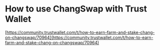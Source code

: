 # How to use ChangSwap with Trust Wallet

[https://community.trustwallet.com/t/how-to-earn-farm-and-stake-chang-on-changswap/70964](https://community.trustwallet.com/t/how-to-earn-farm-and-stake-chang-on-changswap/70964)


